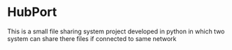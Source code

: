 # HubPort
This is a small file sharing system project developed in python in which two system can share there files if connected to same network
